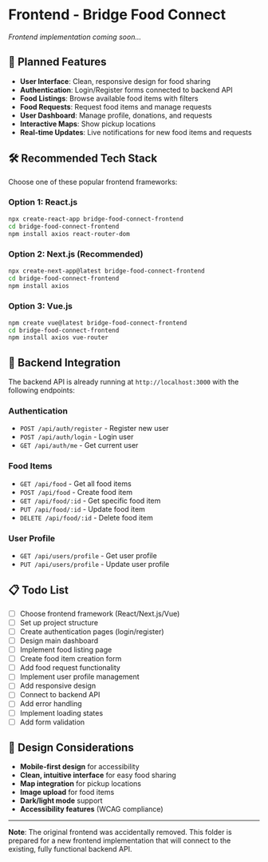 # Frontend - Bridge Food Connect

*Frontend implementation coming soon...*

## 🎯 **Planned Features**

- **User Interface**: Clean, responsive design for food sharing
- **Authentication**: Login/Register forms connected to backend API
- **Food Listings**: Browse available food items with filters
- **Food Requests**: Request food items and manage requests
- **User Dashboard**: Manage profile, donations, and requests
- **Interactive Maps**: Show pickup locations
- **Real-time Updates**: Live notifications for new food items and requests

## 🛠️ **Recommended Tech Stack**

Choose one of these popular frontend frameworks:

### Option 1: React.js
```bash
npx create-react-app bridge-food-connect-frontend
cd bridge-food-connect-frontend
npm install axios react-router-dom
```

### Option 2: Next.js (Recommended)
```bash
npx create-next-app@latest bridge-food-connect-frontend
cd bridge-food-connect-frontend
npm install axios
```

### Option 3: Vue.js
```bash
npm create vue@latest bridge-food-connect-frontend
cd bridge-food-connect-frontend
npm install axios vue-router
```

## 🔗 **Backend Integration**

The backend API is already running at `http://localhost:3000` with the following endpoints:

### Authentication
- `POST /api/auth/register` - Register new user
- `POST /api/auth/login` - Login user
- `GET /api/auth/me` - Get current user

### Food Items
- `GET /api/food` - Get all food items
- `POST /api/food` - Create food item
- `GET /api/food/:id` - Get specific food item
- `PUT /api/food/:id` - Update food item
- `DELETE /api/food/:id` - Delete food item

### User Profile
- `GET /api/users/profile` - Get user profile
- `PUT /api/users/profile` - Update user profile

## 📋 **Todo List**

- [ ] Choose frontend framework (React/Next.js/Vue)
- [ ] Set up project structure
- [ ] Create authentication pages (login/register)
- [ ] Design main dashboard
- [ ] Implement food listing page
- [ ] Create food item creation form
- [ ] Add food request functionality
- [ ] Implement user profile management
- [ ] Add responsive design
- [ ] Connect to backend API
- [ ] Add error handling
- [ ] Implement loading states
- [ ] Add form validation

## 🎨 **Design Considerations**

- **Mobile-first design** for accessibility
- **Clean, intuitive interface** for easy food sharing
- **Map integration** for pickup locations
- **Image upload** for food items
- **Dark/light mode** support
- **Accessibility features** (WCAG compliance)

---

**Note**: The original frontend was accidentally removed. This folder is prepared for a new frontend implementation that will connect to the existing, fully functional backend API.
